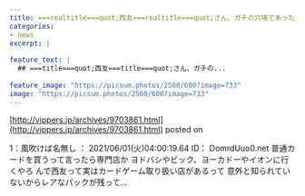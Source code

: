 ```yaml
---
title: ===realtitle===quot;西友===realtitle===quot;さん、ガチの穴場であった事が判明してしまうｗｗｗｗｗ
categories:
- news
excerpt: |
  
feature_text: |
  ## ===title===quot;西友===title===quot;さん、ガチの...
  
feature_image: "https://picsum.photos/2560/600?image=733"
image: "https://picsum.photos/2560/600?image=733"
---
```


[http://vippers.jp/archives/9703861.html](http://vippers.jp/archives/9703861.html)
posted on 

<!--more-->

1：風吹けば名無し ： 2021/06/01(火)04:00:19.64 ID： DomrdUuo0.net 普通カードを買うって言ったら専門店か ヨドバシやビック、ヨーカドーやイオンに行くやろ んで西友って実はカードゲーム取り扱い店があるって 意外と知られていないからレアなパックが残って...
